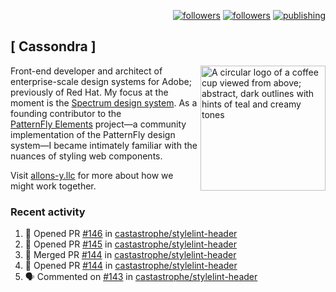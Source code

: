 <p align="right"><a rel="me" href="https://front-end.social/@castastrophe">
    <img alt="followers" title="Follow me on Mastodon" src="https://img.shields.io/mastodon/follow/109297102751309835?domain=https%3A%2F%2Ffront-end.social&label=Follow&logo=mastodon&logoColor=white&style=for-the-badge&labelColor=008080&color=006969"/></a>
  <a href="https://codepen.io/castastrophe/">
    <img alt="followers" title="Follow me on CodePen" src="https://img.shields.io/badge/23-1?color=640464&labelColor=7c007c&style=for-the-badge&logo=codepen&label=Follow"/></a>
<a href="https://castastrophe.medium.com/">
    <img alt="publishing" title="View articles on Medium" src="https://img.shields.io/badge/107-1?color=666&labelColor=444&label=subscribe&logo=medium&logoColor=white&style=for-the-badge"/></a>
</p>

## [&nbsp;Cassondra&nbsp;]

<img align="right" src="https://github-production-user-asset-6210df.s3.amazonaws.com/1840295/253016758-ba468774-1cd3-42c2-8f43-947b5eeb5edf.png" height="200" alt="A circular logo of a coffee cup viewed from above; abstract, dark outlines with hints of teal and creamy tones">

Front-end developer and architect of enterprise-scale design systems for Adobe; previously of Red Hat. My focus at the moment is the [Spectrum design system](https://github.com/adobe/spectrum-css). As a founding contributor to the [PatternFly&nbsp;Elements](https://github.com/patternfly/patternfly-elements) project&mdash;a community implementation of the PatternFly design system&mdash;I became intimately familiar with the nuances of styling web components.

Visit [allons-y.llc](http://allons-y.llc/) for more about how we might work together.

### Recent activity

<!--START_SECTION:activity-->
1. 💪 Opened PR [#146](https://github.com/castastrophe/stylelint-header/pull/146) in [castastrophe/stylelint-header](https://github.com/castastrophe/stylelint-header)
2. 💪 Opened PR [#145](https://github.com/castastrophe/stylelint-header/pull/145) in [castastrophe/stylelint-header](https://github.com/castastrophe/stylelint-header)
3. 🎉 Merged PR [#144](https://github.com/castastrophe/stylelint-header/pull/144) in [castastrophe/stylelint-header](https://github.com/castastrophe/stylelint-header)
4. 💪 Opened PR [#144](https://github.com/castastrophe/stylelint-header/pull/144) in [castastrophe/stylelint-header](https://github.com/castastrophe/stylelint-header)
5. 🗣 Commented on [#143](https://github.com/castastrophe/stylelint-header/pull/143#issuecomment-2619058882) in [castastrophe/stylelint-header](https://github.com/castastrophe/stylelint-header)
<!--END_SECTION:activity-->
